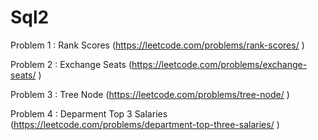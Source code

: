 # Sql2

Problem 1 : Rank Scores		(https://leetcode.com/problems/rank-scores/ )

Problem 2 : Exchange Seats	(https://leetcode.com/problems/exchange-seats/ )

Problem 3 : Tree Node		(https://leetcode.com/problems/tree-node/ )

Problem 4 : Deparment Top 3 Salaries		(https://leetcode.com/problems/department-top-three-salaries/ )
